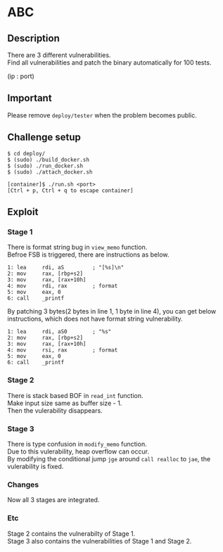 # ABC

## Description

There are 3 different vulnerabilities.  
Find all vulnerabilities and patch the binary automatically for 100 tests.

(ip : port)

## Important

Please remove `deploy/tester` when the problem becomes public.

## Challenge setup
```/bin/sh
$ cd deploy/
$ (sudo) ./build_docker.sh
$ (sudo) ./run_docker.sh
$ (sudo) ./attach_docker.sh

[container]$ ./run.sh <port>
[Ctrl + p, Ctrl + q to escape container]
```

## Exploit

### Stage 1
There is format string bug in `view_memo` function.  
Befroe FSB is triggered, there are instructions as below.
```
1: lea     rdi, aS         ; "[%s]\n"
2: mov     rax, [rbp+s2]
3: mov     rax, [rax+10h]
4: mov     rdi, rax        ; format
5: mov     eax, 0
6: call    _printf
```
By patching 3 bytes(2 bytes in line 1, 1 byte in line 4), you can get below
instructions, which does not have format string vulnerability.
```
1: lea     rdi, aS0        ; "%s"
2: mov     rax, [rbp+s2]
3: mov     rax, [rax+10h]
4: mov     rsi, rax        ; format
5: mov     eax, 0
6: call    _printf
```

### Stage 2
There is stack based BOF in `read_int` function.  
Make input size same as buffer size - 1.  
Then the vulerability disappears.

### Stage 3
There is type confusion in `modify_memo` function.  
Due to this vulerability, heap overflow can occur.  
By modifying the conditional jump `jge` around `call realloc` to `jae`, the
vulerability is fixed.

### Changes
Now all 3 stages are integrated.

### Etc
Stage 2 contains the vulnerabilty of Stage 1.  
Stage 3 also contains the vulnerabilities of Stage 1 and Stage 2.
